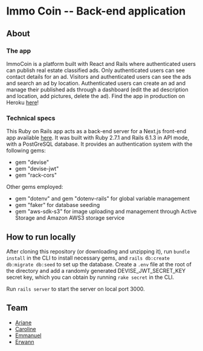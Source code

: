 # Immo Coin -- Back-end application

## About

### The app

ImmoCoin is a platform built with React and Rails where authenticated users can publish real estate classified ads. Only authenticated users can see contact details for an ad. Visitors and authenticated users can see the ads and search an ad by location. Authenticated users can create an ad and manage their published ads through a dashboard (edit the ad description and location, add pictures, delete the ad). Find the app in production on Heroku [here](https://thp-immo-proj.herokuapp.com/)!

### Technical specs

This Ruby on Rails app acts as a back-end server for a Next.js front-end app available [here](https://github.com/Caro407/THP_IMMO_PROJ_FRONT). It was built with Ruby 2.7.1 and Rails 6.1.3 in API mode, with a PostGreSQL database.
It provides an authentication system with the following gems:
* gem "devise"
* gem "devise-jwt"
* gem "rack-cors"

Other gems employed:

* gem "dotenv" and gem "dotenv-rails" for global variable management
* gem "faker" for database seeding
* gem "aws-sdk-s3" for image uploading and management through Active Storage and Amazon AWS3 storage service

## How to run locally

After cloning this repository (or downloading and unzipping it), run `bundle install` in the CLI to install necessary gems, and `rails db:create db:migrate db:seed` to set up the database. Create a `.env` file at the root of the directory and add a randomly generated DEVISE_JWT_SECRET_KEY secret key, which you can obtain by running `rake secret` in the CLI.

Run `rails server` to start the server on local port 3000.

## Team

* [Ariane](https://github.com/arejl)
* [Caroline](https://github.com/Caro407)
* [Emmanuel](https://github.com/EmmanuelQuere)
* [Erwann](https://github.com/erwannlenoach)